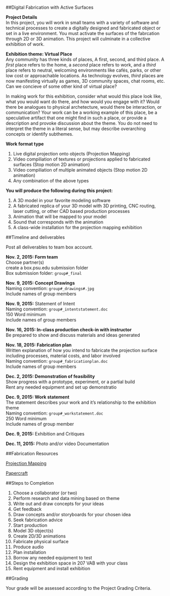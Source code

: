 ##Digital Fabrication with Active Surfaces

**Project Details**  
In this project, you will work in small teams with a variety of software and technical processes to create a digitally designed and fabricated object or set in a live environment. You must activate the surfaces of the fabrcation through 2D or 3D animation. This project will culminate in a collective exhibition of work.

**Exhibition theme: Virtual Place**  
Any community has three kinds of places, A first, second, and third place. A _first_ place refers to the home, a _second_ place refers to work, and a _third_ place refers to neutral, welcoming environments like cafés, parks, or other low cost or approachable locations. As technology evolves, _third_ places are now manifesting virtually as games, 3D community spaces, chat rooms, etc. Can we concieve of some other kind of virtual place?

In making work for this exhibition, consider what would this place look like, what you would want do there, and how would you engage with it? Would there be analogues to physical archetecture, would there be interaction, or communication? Your work can be a working example of this place, be a speculative artifact that one might find in such a place, or provide a description and provoke discussion about the theme. You do not need to interpret the theme in a literal sense, but may describe overarching concepts or identify subthemes.

**Work format type**

1. Live digital projection onto objects (Projection Mapping)
2. Video compiliation of textures or projections applied to fabricated surfaces (Stop motion 2D animation)
3. Video compiliation of multiple animated objects (Stop motion 2D animation)
4. Any combination of the above types

**You will produce the following during this project:**

  1. A 3D model in your favorite modeling software
  2. A fabricated replica of your 3D model with 3D printing, CNC routing, laser cutting, or other CAD based production processes
  3. Animation that will be mapped to your model
  4. Sound that corresponds with the animation
  5. A class-wide installation for the projection mapping exhibition


##Timeline and deliverables

Post all deliverables to team box account.

**Nov. 2, 2015: Form team**  
  Choose partner(s)  
  create a box.psu.edu submission folder  
  Box submission folder: `group#_final`

**Nov. 9, 2015: Concept Drawings**  
  Naming convention: `group#_drawings#.jpg`  
  Include names of group members  

**Nov. 9, 2015:** Statement of Intent  
  Naming convention: `group#_intentstatement.doc`  
  150 Word minimum  
  Include names of group members

**Nov. 16, 2015: In-class production check-in with instructor**  
  Be prepared to show and discuss materials and ideas generated

**Nov. 18, 2015: Fabrication plan**  
  Written explanation of how you intend to fabricate the projection surface including processes, material costs, and labor involved  
  Naming convention: `group#_fabricationplan.doc`  
  Include names of group members

**Dec. 2, 2015: Demonstration of feasibility**    
  Show progress with a prototype, experiment, or a partial build  
  Rent any needed equipment and set up demonstratio

**Dec. 9, 2015: Work statement**  
  The statement describes your work and it’s relationship to the exhibition theme  
  Naming convention: `group#_workstatement.doc`  
  250 Word minimum  
  Include names of group member

**Dec. 9, 2015:** Exhibition and Critiques

**Dec. 11, 2015:** Photo and/or video Documentation

##Fabrication Resources

[Projection Mapping](https://gist.github.com/michael-collins/b534b93ff5f94089b63a)

[Papercraft](https://gist.github.com/michael-collins/bb4328553bb691d613e9)

##Steps to Completion

1. Choose a collaborator (or two)
2. Perform research and data mining based on theme
3. Write out and draw concepts for your ideas
4. Get feedback
5. Draw concepts and/or storyboards for your chosen idea
6. Seek fabrication advice
7. Start production
8. Model 3D object(s)
9. Create 2D/3D animations
10. Fabricate physical surface
11. Produce audio
12. Plan installation
13. Borrow any needed equipment to test
14. Design the exhibition space in 207 VAB with your class
15. Rent equipment and install exhibition


##Grading

Your grade will be assessed according to the Project Grading Criteria.

